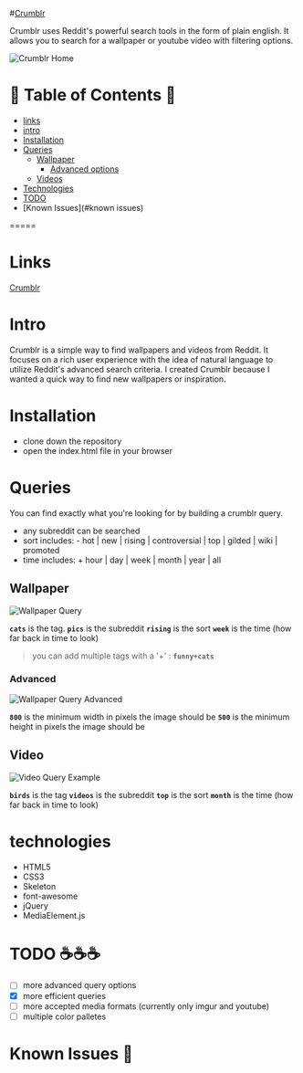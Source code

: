 #[Crumblr](http://spookycorridor.github.io/project1/)

Crumblr uses Reddit's powerful search tools in the form of plain english. 
It allows you to search for a wallpaper or youtube video with filtering options. 

![Crumblr Home](http://i.imgur.com/dNByQdc.png?2 "Crumblr Home")

:notebook_with_decorative_cover: Table of Contents :notebook_with_decorative_cover:
=================

- [links](#links)
- [intro](#intro)
- [Installation](#installation)
- [Queries](#queries)
  * [Wallpaper](#wallpaper)
    * [Advanced options](#advanced)
  * [Videos](#video)
- [Technologies](#technologies) 
- [TODO](#todo) 
- [Known Issues](#known issues)

=====


# Links

[Crumblr](http://spookycorridor.github.io/project1/)

# Intro

Crumblr is a simple way to find wallpapers and videos from Reddit. It focuses on a rich user experience with the idea of natural language to utilize Reddit's advanced search criteria. I created Crumblr because I wanted a quick way to find new wallpapers or inspiration. 

# Installation

 - clone down the repository
 - open the index.html file in your browser 

# Queries 

You can find exactly what you're looking for by building a crumblr query. 

- any subreddit can be searched
- sort includes: 
       -  hot | new | rising | controversial | top | gilded | wiki | promoted
- time includes: 
       + hour | day | week | month | year | all

## Wallpaper 

  ![Wallpaper Query](http://i.imgur.com/qH2o1nh.png?2 "Wallpaper Query") 

__`cats`__ is the tag. 
__`pics`__ is the subreddit
__`rising`__ is the sort
__`week`__ is the time (how far back in time to look)

> you can add multiple tags with a '+' :   __`funny+cats`__ 

### Advanced 

![Wallpaper Query Advanced](http://i.imgur.com/qSGxxuN.png?1 "Wallpaper Advanced Query")

__`800`__ is the minimum width in pixels the image should be 
__`500`__ is the minimum height in pixels the image should be 

## Video 

![Video Query Example](http://i.imgur.com/2o8aIxV.png?4 "Video Query") 

__`birds`__ is the tag
__`videos`__ is the subreddit
__`top`__ is the sort
__`month`__ is the time (how far back in time to look) 

# technologies

- HTML5
- CSS3
- Skeleton
- font-awesome 
- jQuery
- MediaElement.js 


# TODO :coffee::coffee::coffee:
 - [ ] more advanced query options
 - [X] more efficient queries 
 - [ ] more accepted media formats (currently only imgur and youtube)
 - [ ] multiple color palletes

# Known Issues  :rotating_light:

